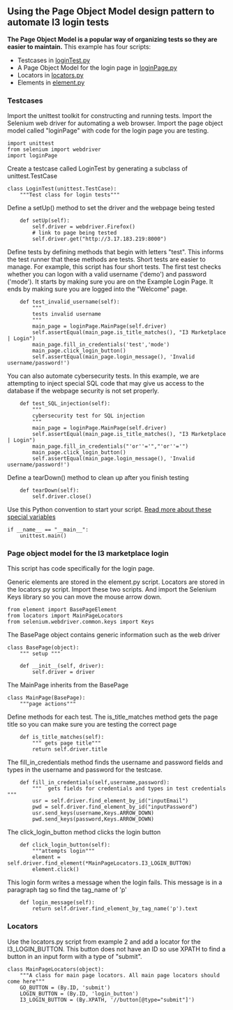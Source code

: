 ## Using the Page Object Model design pattern to automate I3 login tests

**The Page Object Model is a popular way of organizing tests so they are easier to maintain.**  This example has four scripts:

 - Testcases in [loginTest.py](code/04-simple-pom-example/loginTest.py)
 - A Page Object Model for the login page in [loginPage.py](code/04-simple-pom-example/loginPage.py)
 - Locators in [locators.py](code/04-simple-pom-example/locators.py)
 - Elements in [element.py](code/04-simple-pom-example/element.py)

### Testcases

Import the unittest toolkit for constructing and running tests.  Import the Selenium web driver for automating a web browser.  Import the page object model called "loginPage" with code for the login page you are testing.

```
import unittest
from selenium import webdriver
import loginPage
```
Create a testcase called LoginTest by generating a subclass of unittest.TestCase
```
class LoginTest(unittest.TestCase):
    """Test class for login tests"""
```
Define a setUp() method to set the driver and the webpage being tested

```
    def setUp(self):
        self.driver = webdriver.Firefox()
        # link to page being tested
        self.driver.get("http://3.17.183.219:8000")
```
Define tests by defining methods that begin with letters "test".  This informs the test runner that these methods are tests.  Short tests are easier to manage.  For example, this script has four short tests.  The first test checks whether you can logon with a valid username ('demo') and password ('mode').  It starts by making sure you are on the Example Login Page.  It ends by making sure you are logged into the "Welcome" page.
```
    def test_invalid_username(self):
        """
        tests invalid username
        """
        main_page = loginPage.MainPage(self.driver)
        self.assertEqual(main_page.is_title_matches(), "I3 Marketplace | Login")
        main_page.fill_in_credentials('test','mode')
        main_page.click_login_button()
        self.assertEqual(main_page.login_message(), 'Invalid username/password!')
```
You can also automate cybersecurity tests.  In this example, we are attempting to inject special SQL code that may give us access to the database if the webpage security is not set properly.  
```
    def test_SQL_injection(self):
        """
        cybersecurity test for SQL injection
        """
        main_page = loginPage.MainPage(self.driver)
        self.assertEqual(main_page.is_title_matches(), "I3 Marketplace | Login")
        main_page.fill_in_credentials("'or''='","'or''='")
        main_page.click_login_button()
        self.assertEqual(main_page.login_message(), 'Invalid username/password!')
```
Define a tearDown() method to clean up after you finish testing
```
    def tearDown(self):
        self.driver.close()
```
Use this Python convention to start your script.  [Read more about these special variables](https://stackoverflow.com/questions/419163/what-does-if-name-main-do)
```
if __name__ == "__main__":
    unittest.main()
```

### Page object model for the I3 marketplace login

This script has code specifically for the login page.

Generic elements are stored in the element.py script.  Locators are stored in the locators.py script.  Import these two scripts.  And import the Selenium Keys library so you can move the mouse arrow down.

```
from element import BasePageElement
from locators import MainPageLocators
from selenium.webdriver.common.keys import Keys
```
The BasePage object contains generic information such as the web driver
```
class BasePage(object):
    """ setup """

    def __init__(self, driver):
        self.driver = driver
```
The MainPage inherits from the BasePage
```
class MainPage(BasePage):
    """page actions"""
```
Define methods for each test.  The is_title_matches method gets the page title so you can make sure you are testing the correct page
```
    def is_title_matches(self):
        """ gets page title"""
        return self.driver.title
```
The fill_in_credentials method finds the username and password fields and types in the username and password for the testcase.  
```
    def fill_in_credentials(self,username,password):
        """  gets fields for credentials and types in test credentials """
        usr = self.driver.find_element_by_id("inputEmail")
        pwd = self.driver.find_element_by_id("inputPassword")
        usr.send_keys(username,Keys.ARROW_DOWN)
        pwd.send_keys(password,Keys.ARROW_DOWN)
```
The click_login_button method clicks the login button
```
    def click_login_button(self):
        """attempts login"""
        element = self.driver.find_element(*MainPageLocators.I3_LOGIN_BUTTON)
        element.click()
```
This login form writes a message when the login fails.  This message is in a paragraph tag so find the tag_name of 'p'
```
    def login_message(self):
        return self.driver.find_element_by_tag_name('p').text
```

### Locators

Use the locators.py script from example 2 and add a locator for the I3_LOGIN_BUTTON.  This button does not have an ID so use XPATH to find a button in an input form with a type of "submit".
```
class MainPageLocators(object):
    """A class for main page locators. All main page locators should come here"""
    GO_BUTTON = (By.ID, 'submit')
    LOGIN_BUTTON = (By.ID, 'login_button')
    I3_LOGIN_BUTTON = (By.XPATH, '//button[@type="submit"]')
```
